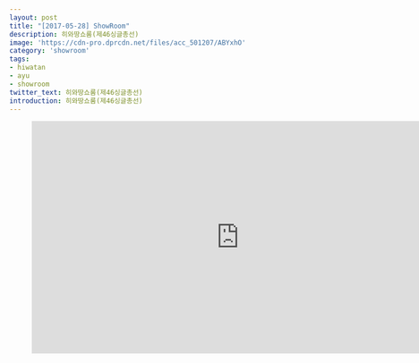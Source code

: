 ```yaml
---
layout: post
title: "[2017-05-28] ShowRoom"
description: 히와땅쇼룸(제46싱글총선)
image: 'https://cdn-pro.dprcdn.net/files/acc_501207/ABYxhO'
category: 'showroom'
tags:
- hiwatan
- ayu
- showroom
twitter_text: 히와땅쇼룸(제46싱글총선)
introduction: 히와땅쇼룸(제46싱글총선)
---
```

<figure class="video_container">
<iframe width="740" height="416" src="https://serviceapi.nmv.naver.com/flash/convertIframeTag.nhn?vid=B57A194084D8F463509DDA8D339096615B8B&outKey=V128b58f17e09bd8d6a38b9f35e9bb7398afc9a90ffc0b56003e3b9f35e9bb7398afc" frameborder="no" scrolling="no" webkitallowfullscreen mozallowfullscreen allowfullscreen></iframe>
</figure>

